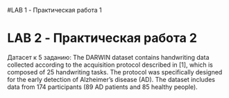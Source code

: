 #LAB 1 - Практическая работа 1

# LAB 2 - Практическая работа 2
Датасет к 5 заданию:
The DARWIN dataset contains handwriting data collected according to the acquisition protocol described in [1], which is composed of 25 handwriting tasks. 
The protocol  was specifically designed for the early detection of Alzheimer’s disease (AD). The dataset includes data from 174 participants (89 AD patients and 85 healthy people).

